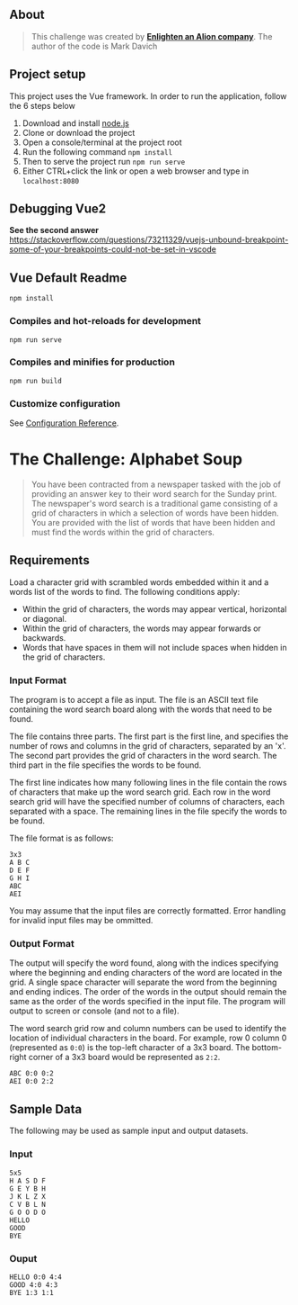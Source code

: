 ## About

> This challenge was created by [**Enlighten an Alion company**](https://www.eitccorp.com/).
> The author of the code is Mark Davich

## Project setup

This project uses the Vue framework.
In order to run the application,
follow the 6 steps below

1. Download and install [node.js](https://nodejs.org/en/download)
2. Clone or download the project
3. Open a console/terminal at the project root
4. Run the following command `npm install`
5. Then to serve the project run `npm run serve`
6. Either CTRL+click the link or open a web browser and type in `localhost:8080`

## Debugging Vue2

**See the second answer**
https://stackoverflow.com/questions/73211329/vuejs-unbound-breakpoint-some-of-your-breakpoints-could-not-be-set-in-vscode

## Vue Default Readme

```
npm install
```

### Compiles and hot-reloads for development

```
npm run serve
```

### Compiles and minifies for production

```
npm run build
```

### Customize configuration

See [Configuration Reference](https://cli.vuejs.org/config/).

# The Challenge: Alphabet Soup

> You have been contracted from a newspaper tasked with the job of providing an answer key to their word search for the Sunday print. The newspaper's word search is a traditional game consisting of a grid of characters in which a selection of words have been hidden. You are provided with the list of words that have been hidden and must find the words within the grid of characters.

## Requirements

Load a character grid with scrambled words embedded within it and a words list of the words to find. The following conditions apply:

- Within the grid of characters, the words may appear vertical, horizontal or diagonal.
- Within the grid of characters, the words may appear forwards or backwards.
- Words that have spaces in them will not include spaces when hidden in the grid of characters.

### Input Format

The program is to accept a file as input. The file is an ASCII text file containing the word search board along with the words that need to be found.

The file contains three parts. The first part is the first line, and specifies the number of rows and columns in the grid of characters, separated by an 'x'. The second part provides the grid of characters in the word search. The third part in the file specifies the words to be found.

The first line indicates how many following lines in the file contain the rows of characters that make up the word search grid. Each row in the word search grid will have the specified number of columns of characters, each separated with a space. The remaining lines in the file specify the words to be found.

The file format is as follows:

```
3x3
A B C
D E F
G H I
ABC
AEI
```

You may assume that the input files are correctly formatted. Error handling for invalid input files may be ommitted.

### Output Format

The output will specify the word found, along with the indices specifying where the beginning and ending characters of the word are located in the grid. A single space character will separate the word from the beginning and ending indices. The order of the words in the output should remain the same as the order of the words specified in the input file. The program will output to screen or console (and not to a file).

The word search grid row and column numbers can be used to identify the location of individual characters in the board. For example, row 0 column 0 (represented as `0:0`) is the top-left character of a 3x3 board. The bottom-right corner of a 3x3 board would be represented as `2:2`.

```
ABC 0:0 0:2
AEI 0:0 2:2
```

## Sample Data

The following may be used as sample input and output datasets.

### Input

```
5x5
H A S D F
G E Y B H
J K L Z X
C V B L N
G O O D O
HELLO
GOOD
BYE
```

### Ouput

```
HELLO 0:0 4:4
GOOD 4:0 4:3
BYE 1:3 1:1
```
